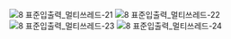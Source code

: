 ![8 표준입출력_멀티쓰레드-21](https://github.com/coolho1129/Network-Programming/assets/105068708/72214b0c-47bb-486f-a601-02fdd498e255)
![8 표준입출력_멀티쓰레드-22](https://github.com/coolho1129/Network-Programming/assets/105068708/0c0ce5e7-12d6-4e82-9c61-9904f43d8896)
![8 표준입출력_멀티쓰레드-23](https://github.com/coolho1129/Network-Programming/assets/105068708/8a42762f-c81e-4895-a270-c7b1b22409c5)
![8 표준입출력_멀티쓰레드-24](https://github.com/coolho1129/Network-Programming/assets/105068708/154210dc-5b66-44fe-94c5-2661b8d13675)

